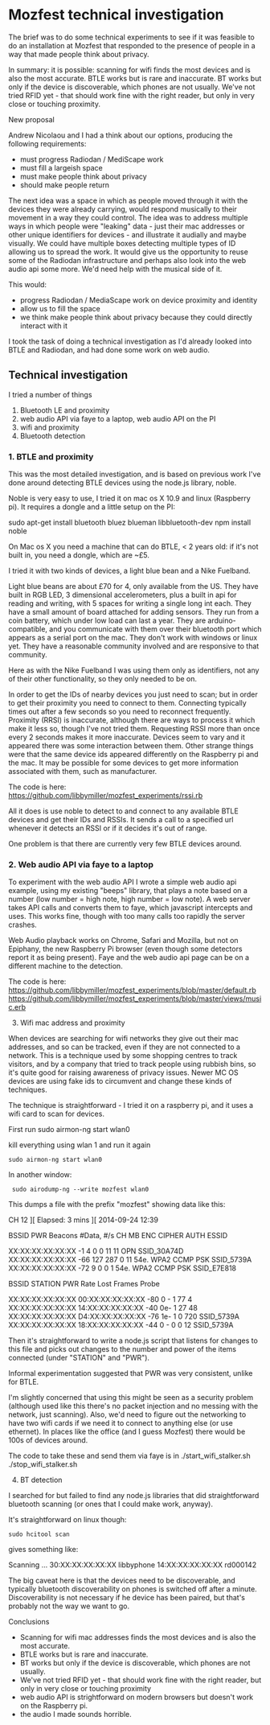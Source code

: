 # Mozfest technical investigation 

The brief was to do some technical experiments to see if it was feasible to do an installation at 
Mozfest that responded to the presence of people in a way that made people think about privacy.

In summary: it is possible: scanning for wifi finds the most devices and is also the most 
accurate. BTLE works but is rare and inaccurate. BT works but only if the device is discoverable, 
which phones are not usually. We've not tried RFID yet - that should work fine with the right 
reader, but only in very close or touching proximity.


New proposal

Andrew Nicolaou and I had a think about our options, producing the following requirements:

* must progress Radiodan / MediScape work
* must fill a largeish space
* must make people think about privacy
* should make people return

The next idea was a space in which as people moved through it with the devices they were already carrying, would respond musically to their movement in a way they could control. The idea was to address multiple ways in which people were "leaking" data - just their mac addresses or other unique identifiers for devices - and illustrate it audially and maybe visually. We could have multiple boxes detecting multiple types of ID allowing us to spread the work. It would give us the opportunity to reuse some of the Radiodan infrastructure and perhaps also look into the web audio api some more. We'd need help with the musical side of it. 

This would:

* progress Radiodan / MediaScape work on device proximity and identity
* allow us to fill the space
* we think make people think about privacy because they could directly interact with it


I took the task of doing a technical investigation as I'd already looked into BTLE and Radiodan, and had done some work on web audio.


## Technical investigation

I tried a number of things

1. Bluetooth LE and proximity
2. web audio API via faye to a laptop, web audio API on the PI
3. wifi and proximity
4. Bluetooth detection


### 1. BTLE and proximity

This was the most detailed investigation, and is based on previous work I've done around detecting BTLE devices using the node.js library, noble.

Noble is very easy to use, I tried it on mac os X 10.9 and linux (Raspberry pi). It requires a dongle and a little setup on the PI:

   sudo apt-get install bluetooth bluez blueman libbluetooth-dev
   npm install noble

On Mac os X you need a machine that can do BTLE, < 2 years old: if it's not built in, you need a dongle, which are ~£5.

I tried it with two kinds of devices, a light blue bean and a Nike Fuelband.

Light blue beans are about £70 for 4, only available from the US. They have built in RGB LED, 3 dimensional accelerometers, plus a built in api for reading and writing, with 5 spaces for writing a single long int each. They have a small amount of board attached for adding sensors. They run from a coin battery, which under low load can last a year.
They are arduino-compatible, and you communicate with them over their bluetooth port which appears as a serial port on the mac. They don't work with windows or linux yet. They have a reasonable community involved and are responsive to that community.

Here as with the Nike Fuelband I was using them only as identifiers, not any of their other functionality, so they only needed to be on.

In order to get the IDs of nearby devices you just need to scan; but in order to get their proximity you need to connect to them. Connecting typically times out after a few seconds so you need to reconnect frequently. Proximity (RRSI) is inaccurate, although there are ways to process it which make it less so, though I've not tried them. Requesting RSSI more than once every 2 seconds makes it more inaccurate. Devices seem to vary and it appeared there was some interaction between them. Other strange things were that the same device ids appeared differently on the Raspberry pi and the mac. It may be possible for some devices to get more information associated with them, such as manufacturer.

The code is here:
https://github.com/libbymiller/mozfest_experiments/rssi.rb

All it does is use noble to detect to and connect to any available BTLE devices and get their IDs and RSSIs. It sends a call to a specified url whenever it detects an RSSI or if it decides it's out of range. 

One problem is that there are currently very few BTLE devices around.


### 2. Web audio API via faye to a laptop

To experiment with the web audio API I wrote a simple web audio api example, using my existing "beeps" library, that plays a note based on a number (low number = high note, high number = low note). A web server takes API calls and converts them to faye, which javascript intercepts and uses. This works fine, though with too many calls too rapidly the server crashes. 

Web Audio playback works on Chrome, Safari and Mozilla, but not on Epiphany, the new Raspberry Pi browser (even though some detectors report it as being present). Faye and the web audio api page can be on a different machine to the detection.


The code is here:
https://github.com/libbymiller/mozfest_experiments/blob/master/default.rb
https://github.com/libbymiller/mozfest_experiments/blob/master/views/music.erb


3. Wifi mac address and proximity

When devices are searching for wifi networks they give out their mac addresses, and so can be tracked, even if they are not connected to a network. This is a technique used by some shopping centres to track visitors, and by a company that tried to track people using rubbish bins, so it's quite good for raising awareness of privacy issues. Newer MC OS devices are using fake ids to circumvent and change these kinds of techniques.

The technique is straightforward - I tried it on a raspberry pi, and it uses a wifi card to scan for devices.

First run 
    sudo airmon-ng start wlan0

kill everything using wlan 1 and run it again

    sudo airmon-ng start wlan0

In another window:

     sudo airodump-ng --write mozfest wlan0

This dumps a file with the prefix "mozfest" showing data like this:

 CH 12 ][ Elapsed: 3 mins ][ 2014-09-24 12:39                                         
                                                                                                                                 
 BSSID              PWR  Beacons    #Data, #/s  CH  MB   ENC  CIPHER AUTH ESSID
                                                                                                                                 
 XX:XX:XX:XX:XX:XX   -1        4        0    0  11  11   OPN              SSID_30A74D                                    
 XX:XX:XX:XX:XX:XX  -66      127      287    0  11  54e. WPA2 CCMP   PSK  SSID_5739A                                                
 XX:XX:XX:XX:XX:XX  -72        9        0    0   1  54e. WPA2 CCMP   PSK  SSID_E7E818                                         
                                                                                                                                 
 BSSID              STATION            PWR   Rate    Lost    Frames  Probe                                                        
                                                                                                                                  
 XX:XX:XX:XX:XX:XX  00:XX:XX:XX:XX:XX  -80    0 - 1     77        4                                                               
 XX:XX:XX:XX:XX:XX  14:XX:XX:XX:XX:XX  -40    0e- 1     27       48                                                               
 XX:XX:XX:XX:XX:XX  D4:XX:XX:XX:XX:XX  -76    1e- 1      0      720  SSID_5739A                                                      
 XX:XX:XX:XX:XX:XX  18:XX:XX:XX:XX:XX  -44    0 - 0      0       12  SSID_5739A  

Then it's straightforward to write a node.js script that listens for changes to this file and picks out changes to the number and power of the items connected (under "STATION" and "PWR").

Informal experimentation suggested that PWR was very consistent, unlike for BTLE.

I'm slightly concerned that using this might be seen as a security problem (although used like this there's no packet injection and no messing with the network, just scanning). Also, we'd need to figure out the networking to have two wifi cards if we need it to connect to anything else (or use ethernet). In places like the office (and I guess Mozfest) there would be 100s of devices around.

The code to take these and send them via faye is in 
    ./start_wifi_stalker.sh
    ./stop_wifi_stalker.sh


4. BT detection

I searched for but failed to find any node.js libraries that did straightforward bluetooth scanning (or ones that I could make work, anyway).

It's straightforward on linux though:

    sudo hcitool scan

gives something like:

Scanning ...
	30:XX:XX:XX:XX:XX	libbyphone
	14:XX:XX:XX:XX:XX	rd000142

The big caveat here is that the devices need to be discoverable, and typically bluetooth discoverability on phones is switched off after a minute. Discoverability is not necessary if he device has been paired, but that's probably not the way we want to go.


Conclusions


* Scanning for wifi mac addresses finds the most devices and is also the most accurate. 
* BTLE works but is rare and inaccurate. 
* BT works but only if the device is discoverable, which phones are not usually. 
* We've not tried RFID yet - that should work fine with the right reader, but only in very close or touching proximity
* web audio API is strightforward on modern browsers but doesn't work on the Raspberry pi.
* the audio I made sounds horrible.




